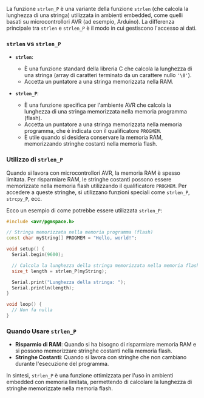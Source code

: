 La funzione `strlen_P` è una variante della funzione `strlen` (che calcola la lunghezza di una stringa) utilizzata in ambienti embedded, come quelli basati su microcontrollori AVR (ad esempio, Arduino). La differenza principale tra `strlen` e `strlen_P` è il modo in cui gestiscono l'accesso ai dati.

### `strlen` vs `strlen_P`

- **`strlen`**:
  - È una funzione standard della libreria C che calcola la lunghezza di una stringa (array di caratteri terminato da un carattere nullo `'\0'`).
  - Accetta un puntatore a una stringa memorizzata nella RAM.

- **`strlen_P`**:
  - È una funzione specifica per l'ambiente AVR che calcola la lunghezza di una stringa memorizzata nella memoria programma (flash).
  - Accetta un puntatore a una stringa memorizzata nella memoria programma, che è indicata con il qualificatore `PROGMEM`.
  - È utile quando si desidera conservare la memoria RAM, memorizzando stringhe costanti nella memoria flash.

### Utilizzo di `strlen_P`

Quando si lavora con microcontrollori AVR, la memoria RAM è spesso limitata. Per risparmiare RAM, le stringhe costanti possono essere memorizzate nella memoria flash utilizzando il qualificatore `PROGMEM`. Per accedere a queste stringhe, si utilizzano funzioni speciali come `strlen_P`, `strcpy_P`, ecc.

Ecco un esempio di come potrebbe essere utilizzata `strlen_P`:

```cpp
#include <avr/pgmspace.h>

// Stringa memorizzata nella memoria programma (flash)
const char myString[] PROGMEM = "Hello, world!";

void setup() {
  Serial.begin(9600);

  // Calcola la lunghezza della stringa memorizzata nella memoria flash
  size_t length = strlen_P(myString);

  Serial.print("Lunghezza della stringa: ");
  Serial.println(length);
}

void loop() {
  // Non fa nulla
}
```

### Quando Usare `strlen_P`

- **Risparmio di RAM**: Quando si ha bisogno di risparmiare memoria RAM e si possono memorizzare stringhe costanti nella memoria flash.
- **Stringhe Costanti**: Quando si lavora con stringhe che non cambiano durante l'esecuzione del programma.

In sintesi, `strlen_P` è una funzione ottimizzata per l'uso in ambienti embedded con memoria limitata, permettendo di calcolare la lunghezza di stringhe memorizzate nella memoria flash.